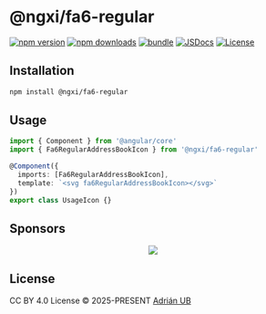 # @ngxi/fa6-regular

[![npm version][npm-version-src]][npm-version-href]
[![npm downloads][npm-downloads-src]][npm-downloads-href]
[![bundle][bundle-src]][bundle-href]
[![JSDocs][jsdocs-src]][jsdocs-href]
[![License][license-src]][license-href]

## Installation

```sh
npm install @ngxi/fa6-regular
```

## Usage

```ts
import { Component } from '@angular/core'
import { Fa6RegularAddressBookIcon } from '@ngxi/fa6-regular'

@Component({
  imports: [Fa6RegularAddressBookIcon],
  template: `<svg fa6RegularAddressBookIcon></svg>`
})
export class UsageIcon {}
```

## Sponsors

<p align="center">
  <a href="https://cdn.jsdelivr.net/gh/adrian-ub/static/sponsors.svg">
    <img src='https://cdn.jsdelivr.net/gh/adrian-ub/static/sponsors.svg'/>
  </a>
</p>

## License

CC BY 4.0 License © 2025-PRESENT [Adrián UB](https://github.com/adrian-ub)

<!-- Badges -->

[npm-version-src]: https://img.shields.io/npm/v/@ngxi/fa6-regular?style=flat&colorA=080f12&colorB=1fa669
[npm-version-href]: https://npmjs.com/package/@ngxi/fa6-regular
[npm-downloads-src]: https://img.shields.io/npm/dm/@ngxi/fa6-regular?style=flat&colorA=080f12&colorB=1fa669
[npm-downloads-href]: https://npmjs.com/package/@ngxi/fa6-regular
[bundle-src]: https://img.shields.io/bundlephobia/minzip/@ngxi/fa6-regular?style=flat&colorA=080f12&colorB=1fa669&label=minzip
[bundle-href]: https://bundlephobia.com/result?p=@ngxi/fa6-regular
[license-src]: https://img.shields.io/npm/l/@ngxi/fa6-regular?style=flat&colorA=080f12&colorB=1fa669
[license-href]: https://github.com/adrian-ub/ngxi/blob/main/LICENSE
[jsdocs-src]: https://img.shields.io/badge/jsdocs-reference-080f12?style=flat&colorA=080f12&colorB=1fa669
[jsdocs-href]: https://www.jsdocs.io/package/@ngxi/fa6-regular
